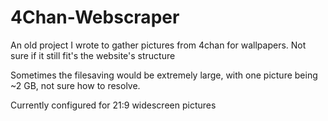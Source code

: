# 4Chan-Webscraper
An old project I wrote to gather pictures from 4chan for wallpapers. Not sure if it still fit's the website's structure

Sometimes the filesaving would be extremely large, with one picture being ~2 GB, not sure how to resolve. 

Currently configured for 21:9 widescreen pictures
